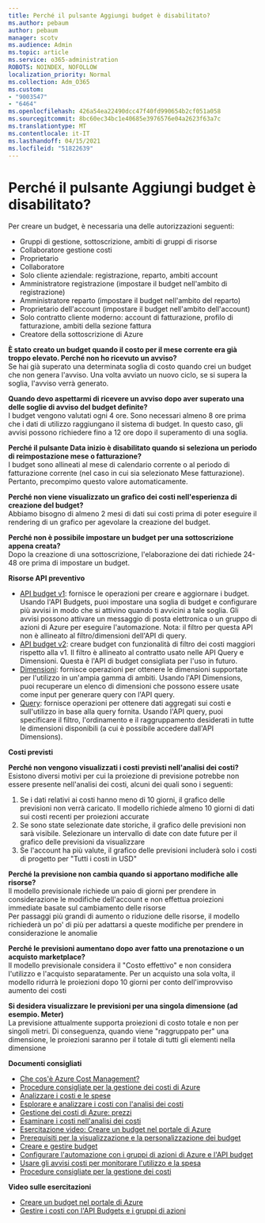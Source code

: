 ```yaml
---
title: Perché il pulsante Aggiungi budget è disabilitato?
ms.author: pebaum
author: pebaum
manager: scotv
ms.audience: Admin
ms.topic: article
ms.service: o365-administration
ROBOTS: NOINDEX, NOFOLLOW
localization_priority: Normal
ms.collection: Adm_O365
ms.custom:
- "9003547"
- "6464"
ms.openlocfilehash: 426a54ea22490dcc47f40fd990654b2cf051a058
ms.sourcegitcommit: 8bc60ec34bc1e40685e3976576e04a2623f63a7c
ms.translationtype: MT
ms.contentlocale: it-IT
ms.lasthandoff: 04/15/2021
ms.locfileid: "51822639"
---
```

# <a name="why-is-the-add-budget-button-disabled-for-me"></a>Perché il pulsante Aggiungi budget è disabilitato?

Per creare un budget, è necessaria una delle autorizzazioni seguenti:

- Gruppi di gestione, sottoscrizione, ambiti di gruppi di risorse
- Collaboratore gestione costi
- Proprietario
- Collaboratore
- Solo cliente aziendale: registrazione, reparto, ambiti account
- Amministratore registrazione (impostare il budget nell'ambito di registrazione)
- Amministratore reparto (impostare il budget nell'ambito del reparto)
- Proprietario dell'account (impostare il budget nell'ambito dell'account)
- Solo contratto cliente moderno: account di fatturazione, profilo di fatturazione, ambiti della sezione fattura
- Creatore della sottoscrizione di Azure

**È stato creato un budget quando il costo per il mese corrente era già troppo elevato. Perché non ho ricevuto un avviso?**  
Se hai già superato una determinata soglia di costo quando crei un budget che non genera l'avviso. Una volta avviato un nuovo ciclo, se si supera la soglia, l'avviso verrà generato.

**Quando devo aspettarmi di ricevere un avviso dopo aver superato una delle soglie di avviso del budget definite?**  
I budget vengono valutati ogni 4 ore. Sono necessari almeno 8 ore prima che i dati di utilizzo raggiungano il sistema di budget. In questo caso, gli avvisi possono richiedere fino a 12 ore dopo il superamento di una soglia.

**Perché il pulsante Data inizio è disabilitato quando si seleziona un periodo di reimpostazione mese o fatturazione?**  
I budget sono allineati al mese di calendario corrente o al periodo di fatturazione corrente (nel caso in cui sia selezionato Mese fatturazione). Pertanto, precompimo questo valore automaticamente.

**Perché non viene visualizzato un grafico dei costi nell'esperienza di creazione del budget?**  
Abbiamo bisogno di almeno 2 mesi di dati sui costi prima di poter eseguire il rendering di un grafico per agevolare la creazione del budget.

**Perché non è possibile impostare un budget per una sottoscrizione appena creata?**  
Dopo la creazione di una sottoscrizione, l'elaborazione dei dati richiede 24-48 ore prima di impostare un budget.

**Risorse API preventivo**

- [API budget v1](https://docs.microsoft.com/rest/api/consumption/budgets?WT.mc_id=Portal-Microsoft_Azure_Support): fornisce le operazioni per creare e aggiornare i budget. Usando l'API Budgets, puoi impostare una soglia di budget e configurare più avvisi in modo che si attivino quando ti avvicini a tale soglia. Gli avvisi possono attivare un messaggio di posta elettronica o un gruppo di azioni di Azure per eseguire l'automazione. Nota: il filtro per questa API non è allineato al filtro/dimensioni dell'API di query.
- [API budget v2](https://github.com/Azure/azure-rest-api-specs/blob/master/specification/cost-management/resource-manager/Microsoft.CostManagement/preview/2019-04-01-preview/examples/CreateOrUpdateBudget.json): creare budget con funzionalità di filtro dei costi maggiori rispetto alla v1. Il filtro è allineato al contratto usato nelle API Query e Dimensioni. Questa è l'API di budget consigliata per l'uso in futuro.
- [Dimensioni](https://docs.microsoft.com/rest/api/cost-management/dimensions?WT.mc_id=Portal-Microsoft_Azure_Support): fornisce operazioni per ottenere le dimensioni supportate per l'utilizzo in un'ampia gamma di ambiti. Usando l'API Dimensions, puoi recuperare un elenco di dimensioni che possono essere usate come input per generare query con l'API query.
- [Query](https://docs.microsoft.com/rest/api/cost-management/query?WT.mc_id=Portal-Microsoft_Azure_Support): fornisce operazioni per ottenere dati aggregati sui costi e sull'utilizzo in base alla query fornita. Usando l'API query, puoi specificare il filtro, l'ordinamento e il raggruppamento desiderati in tutte le dimensioni disponibili (a cui è possibile accedere dall'API Dimensions).

**Costi previsti**

**Perché non vengono visualizzati i costi previsti nell'analisi dei costi?**  
Esistono diversi motivi per cui la proiezione di previsione potrebbe non essere presente nell'analisi dei costi, alcuni dei quali sono i seguenti:

1. Se i dati relativi ai costi hanno meno di 10 giorni, il grafico delle previsioni non verrà caricato. Il modello richiede almeno 10 giorni di dati sui costi recenti per proiezioni accurate
2. Se sono state selezionate date storiche, il grafico delle previsioni non sarà visibile. Selezionare un intervallo di date con date future per il grafico delle previsioni da visualizzare
3. Se l'account ha più valute, il grafico delle previsioni includerà solo i costi di progetto per "Tutti i costi in USD"

**Perché la previsione non cambia quando si apportano modifiche alle risorse?**  
Il modello previsionale richiede un paio di giorni per prendere in considerazione le modifiche dell'account e non effettua proiezioni immediate basate sul cambiamento delle risorse  
Per passaggi più grandi di aumento o riduzione delle risorse, il modello richiederà un po' di più per adattarsi a queste modifiche per prendere in considerazione le anomalie

**Perché le previsioni aumentano dopo aver fatto una prenotazione o un acquisto marketplace?**  
Il modello previsionale considera il "Costo effettivo" e non considera l'utilizzo e l'acquisto separatamente. Per un acquisto una sola volta, il modello ridurrà le proiezioni dopo 10 giorni per conto dell'improvviso aumento dei costi

**Si desidera visualizzare le previsioni per una singola dimensione (ad esempio. Meter)**  
La previsione attualmente supporta proiezioni di costo totale e non per singoli metri. Di conseguenza, quando viene "raggruppato per" una dimensione, le proiezioni saranno per il totale di tutti gli elementi nella dimensione

**Documenti consigliati**

- [Che cos'è Azure Cost Management?](https://docs.microsoft.com/azure/cost-management/overview-cost-mgt?WT.mc_id=Portal-Microsoft_Azure_Support)
- [Procedure consigliate per la gestione dei costi di Azure](https://docs.microsoft.com/azure/cost-management/cost-mgt-best-practices?WT.mc_id=Portal-Microsoft_Azure_Support)
- [Analizzare i costi e le spese](https://docs.microsoft.com/azure/cost-management/quick-acm-cost-analysis?WT.mc_id=Portal-Microsoft_Azure_Support)
- [Esplorare e analizzare i costi con l'analisi dei costi](https://docs.microsoft.com/azure/cost-management/quick-acm-cost-analysis?WT.mc_id=Portal-Microsoft_Azure_Support)
- [Gestione dei costi di Azure: prezzi](https://azure.microsoft.com/services/cost-management/#pricing)
- [Esaminare i costi nell'analisi dei costi](https://docs.microsoft.com/azure/cost-management-billing/costs/quick-acm-cost-analysis?WT.mc_id=Portal-Microsoft_Azure_Support#review-costs-in-cost-analysis)
- [Esercitazione video: Creare un budget nel portale di Azure](https://www.youtube.com/watch?v=ExIVG_Gr45A&t=4s)
- [Prerequisiti per la visualizzazione e la personalizzazione dei budget](https://docs.microsoft.com/azure/cost-management-billing/costs/tutorial-acm-create-budgets?WT.mc_id=Portal-Microsoft_Azure_Support#prerequisites)
- [Creare e gestire budget](https://docs.microsoft.com/azure/cost-management-billing/costs/tutorial-acm-create-budgets?WT.mc_id=Portal-Microsoft_Azure_Support#create-a-budget-in-the-azure-portal)
- [Configurare l'automazione con i gruppi di azioni di Azure e l'API budget](https://docs.microsoft.com/azure/cost-management/tutorial-acm-create-budgets?WT.mc_id=Portal-Microsoft_Azure_Support#trigger-an-action-group)
- [Usare gli avvisi costi per monitorare l'utilizzo e la spesa](https://docs.microsoft.com/azure/cost-management/cost-mgt-alerts-monitor-usage-spending?WT.mc_id=Portal-Microsoft_Azure_Support)
- [Procedure consigliate per la gestione dei costi](https://docs.microsoft.com/azure/cost-management/cost-mgt-best-practices?WT.mc_id=Portal-Microsoft_Azure_Support)  

**Video sulle esercitazioni**

- [Creare un budget nel portale di Azure](https://go.microsoft.com/fwlink/?linkid=2146761)
- [Gestire i costi con l'API Budgets e i gruppi di azioni](https://go.microsoft.com/fwlink/?linkid=2147038)